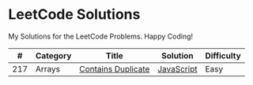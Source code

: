 # LeetCode Solutions
My Solutions for the LeetCode Problems. Happy Coding!

| # | Category | Title | Solution | Difficulty |
| - | -------- | ----- | -------- | ---------- |
| 217 | Arrays | [Contains Duplicate](https://leetcode.com/problems/contains-duplicate/) | [JavaScript](./arrays_and_hashing/js/contains_duplicate.js) | Easy |
